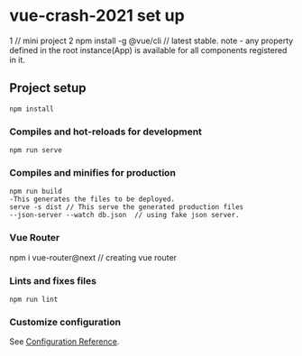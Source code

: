 # vue-crash-2021 set up
1 <script src="https://unpkg.com/vue@next"></script> // mini project
2 npm install -g @vue/cli // latest stable.
note - any property defined in the root instance(App) is available for all components registered in it.
## Project setup
```
npm install
```

### Compiles and hot-reloads for development
```
npm run serve
```

### Compiles and minifies for production
```
npm run build
-This generates the files to be deployed.
serve -s dist // This serve the generated production files
--json-server --watch db.json  // using fake json server.

```

### Vue Router
npm i vue-router@next // creating vue router


### Lints and fixes files
```
npm run lint
```

### Customize configuration
See [Configuration Reference](https://cli.vuejs.org/config/).
